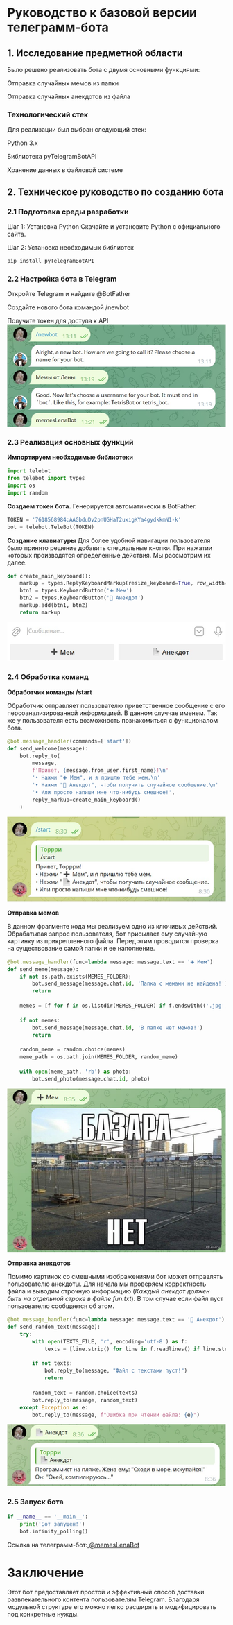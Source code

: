 # Руководство к базовой версии телеграмм-бота
## 1. Исследование предметной области
Было решено реализовать бота с двумя основными функциями:

Отправка случайных мемов из папки  

Отправка случайных анекдотов из файла
### Технологический стек
Для реализации был выбран следующий стек:  

Python 3.x  

Библиотека pyTelegramBotAPI  

Хранение данных в файловой системе  

## 2. Техническое руководство по созданию бота
### 2.1 Подготовка среды разработки
Шаг 1: Установка Python
Скачайте и установите Python с официального сайта.

Шаг 2: Установка необходимых библиотек
``` python
pip install pyTelegramBotAPI
```

### 2.2 Настройка бота в Telegram
Откройте Telegram и найдите @BotFather

Создайте нового бота командой /newbot

Получите токен для доступа к API
![alt text](<Снимок экрана 2025-06-02 082604.jpg>)
### 2.3 Реализация основных функций
**Импортируем необходимые библиотеки**

``` python
import telebot
from telebot import types
import os
import random
```
**Создаем токен бота.** Генерируется автоматически в BotFather.

``` python
TOKEN = '7618568984:AAGbduDv2pnUGHaT2uxigKYa4gydkkmN1-k'
bot = telebot.TeleBot(TOKEN)
```

**Создание клавиатуры**
Для более удобной навигации пользователя было принято решение добавить специальные кнопки. При нажатии которых производятся определенные действия. Мы рассмотрим их далее.

``` python
def create_main_keyboard():
    markup = types.ReplyKeyboardMarkup(resize_keyboard=True, row_width=2)
    btn1 = types.KeyboardButton('➕ Мем')
    btn2 = types.KeyboardButton('📄 Анекдот')
    markup.add(btn1, btn2)
    return markup
```
![alt text](<Снимок экрана 2025-06-02 083145.jpg>)

### 2.4 Обработка команд
**Обработчик команды /start**  

Обработчик отправляет пользователю приветственное сообщение с его персоанализированной информацией. В данном случчае именем. Так же у пользователя есть возможность познакомиться с функционалом бота. 

``` python
@bot.message_handler(commands=['start'])
def send_welcome(message):
    bot.reply_to(
        message,
        f'Привет, {message.from_user.first_name}!\n'
        '• Нажми "➕ Мем", и я пришлю тебе мем.\n'
        '• Нажми "📄 Анекдот", чтобы получить случайное сообщение.\n'
        '• Или просто напиши мне что-нибудь смешное!',
        reply_markup=create_main_keyboard()
    )
```
![alt text](<Снимок экрана 2025-06-02 083108.jpg>)

**Отправка мемов**

В данном фрагменте кода мы реализуем одно из ключивых действий. Обрабатывая запрос пользователя, бот присылает ему случайную картинку из прикрепленного файла. Перед этим проводится проверка на существование самой папки и ее наполнение.

``` python
@bot.message_handler(func=lambda message: message.text == '➕ Мем')
def send_meme(message):
    if not os.path.exists(MEMES_FOLDER):
        bot.send_message(message.chat.id, 'Папка с мемами не найдена!')
        return
    
    memes = [f for f in os.listdir(MEMES_FOLDER) if f.endswith(('.jpg', '.jpeg', '.png'))]
    
    if not memes:
        bot.send_message(message.chat.id, 'В папке нет мемов!')
        return
    
    random_meme = random.choice(memes)
    meme_path = os.path.join(MEMES_FOLDER, random_meme)
    
    with open(meme_path, 'rb') as photo:
        bot.send_photo(message.chat.id, photo)
```
![alt text](<Снимок экрана 2025-06-02 083610.jpg>)

**Отправка анекдотов**

Помимо картинок со смешными изображениями бот может отправлять пользователю анекдоты. Для начала мы проверяем корректность файла и выводим строчную информацию (*Каждый анекдот должен быть на отдельной строке в файле fun.txt*). В том случае если файл пуст пользователю сообщается об этом. 

``` python
@bot.message_handler(func=lambda message: message.text == '📄 Анекдот')
def send_random_text(message):
    try:
        with open(TEXTS_FILE, 'r', encoding='utf-8') as f:
            texts = [line.strip() for line in f.readlines() if line.strip()]
        
        if not texts:
            bot.reply_to(message, "Файл с текстами пуст!")
            return
        
        random_text = random.choice(texts)
        bot.reply_to(message, random_text)
    except Exception as e:
        bot.reply_to(message, f"Ошибка при чтении файла: {e}")
```
![alt text](<Снимок экрана 2025-06-02 083639.jpg>)

### 2.5 Запуск бота

``` python
if __name__ == '__main__':
    print('Бот запущен!')
    bot.infinity_polling()
```
Ссылка на телеграмм-бот:[ @memesLenaBot](https://t.me/memesLenaBot)

# Заключение
Этот бот предоставляет простой и эффективный способ доставки развлекательного контента пользователям Telegram. Благодаря модульной структуре его можно легко расширять и модифицировать под конкретные нужды.

